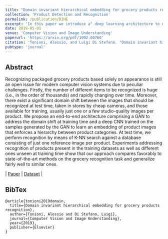 ```yaml
---
title: "Domain invariant hierarchical embedding for grocery products recognition"
collection: 'Product Detection and Recognition'
permalink: /publication/DIHE
excerpt: 'In this paper we introduce a" deep learning architecture to effectively learn embedddings relying only on few samples and in presence of domain shifts.'
date: 2019-05-01
venue: 'Computer Vision and Image Understanding'
paperurl: 'https://arxiv.org/pdf/1902.00760'
citation: 'Tonioni, Alessio, and Luigi Di Stefano. "Domain invariant hierarchical embedding for grocery products recognition." Computer Vision and Image Understanding (2019).'
pubtype: 'journal'
---
```

## Abstract
Recognizing packaged grocery products based solely on appearance is still an open issue for modern computer vision systems due to peculiar challenges. Firstly, the number of different items to be recognized is huge (i.e., in the order of thousands) and rapidly changing over time. Moreover, there exist a significant domain shift between the images that should be recognized at test time, taken in stores by cheap cameras, and those available for training, usually just one or a few studio-quality images per product. We propose an end-to-end architecture comprising a GAN to address the domain shift at training time and a deep CNN trained on the samples generated by the GAN to learn an embedding of product images that enforces a hierarchy between product categories. At test time, we perform recognition by means of K-NN search against a database consisting of just one reference image per product. Experiments addressing recognition of products present in the training datasets as well as different ones unseen at training time show that our approach compares favorably to state-of-the-art methods on the grocery recognition task and generalize fairly well to similar ones.

| [Paper](https://arxiv.org/pdf/1902.00760) | [Dataset](https://drive.google.com/open?id=1vvB1hvKhr4pE8zUpPImlogA6kof-kLVN) |

## BibTex
```
@article{tonioni2019domain,
  title={Domain invariant hierarchical embedding for grocery products recognition},
  author={Tonioni, Alessio and Di Stefano, Luigi},
  journal={Computer Vision and Image Understanding},
  year={2019},
  publisher={Elsevier}
}

```